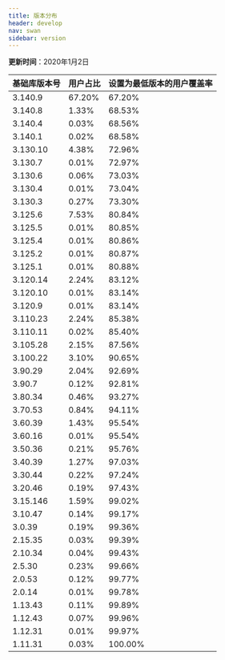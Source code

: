 ```yaml
---
title: 版本分布
header: develop
nav: swan
sidebar: version
---
```

**更新时间**：2020年1月2日


 
|基础库版本号|用户占比|设置为最低版本的用户覆盖率|
|---|---|---|
|3.140.9|67.20%|67.20%|
|3.140.8|1.33%|68.53%|
|3.140.4|0.03%|68.56%|
|3.140.1|0.02%|68.58%|
|3.130.10|4.38%|72.96%|
|3.130.7|0.01%|72.97%|
|3.130.6|0.06%|73.03%|
|3.130.4|0.01%|73.04%|
|3.130.3|0.27%|73.30%|
|3.125.6|7.53%|80.84%|
|3.125.5|0.01%|80.85%|
|3.125.4|0.01%|80.86%|
|3.125.2|0.01%|80.87%|
|3.125.1|0.01%|80.88%|
|3.120.14|2.24%|83.12%|
|3.120.10|0.01%|83.14%|
|3.120.9|0.01%|83.14%|
|3.110.23|2.24%|85.38%|
|3.110.11|0.02%|85.40%|
|3.105.28|2.15%|87.56%|
|3.100.22|3.10%|90.65%|
|3.90.29|2.04%|92.69%|
|3.90.7|0.12%|92.81%|
|3.80.34|0.46%|93.27%|
|3.70.53|0.84%|94.11%|
|3.60.39|1.43%|95.54%|
|3.60.16|0.01%|95.54%|
|3.50.36|0.21%|95.76%|
|3.40.39|1.27%|97.03%|
|3.30.44|0.22%|97.24%|
|3.20.46|0.19%|97.43%|
|3.15.146|1.59%|99.02%|
|3.10.47|0.14%|99.17%|
|3.0.39|0.19%|99.36%|
|2.15.35|0.03%|99.39%|
|2.10.34|0.04%|99.43%|
|2.5.30|0.23%|99.66%|
|2.0.53|0.12%|99.77%|
|2.0.14|0.01%|99.78%|
|1.13.43|0.11%|99.89%|
|1.12.43|0.07%|99.96%|
|1.12.31|0.01%|99.97%|
|1.11.31|0.03%|100.00%|